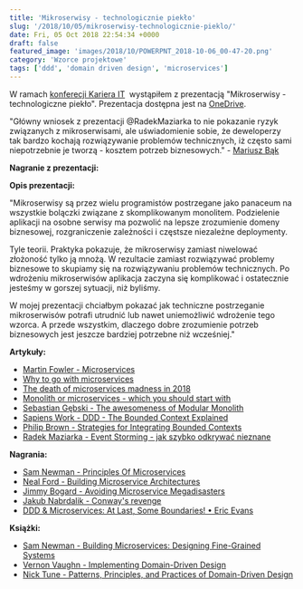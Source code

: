 ```yaml
---
title: 'Mikroserwisy - technologicznie piekło'
slug: '/2018/10/05/mikroserwisy-technologicznie-pieklo/'
date: Fri, 05 Oct 2018 22:54:34 +0000
draft: false
featured_image: 'images/2018/10/POWERPNT_2018-10-06_00-47-20.png'
category: 'Wzorce projektowe'
tags: ['ddd', 'domain driven design', 'microservices']
---
```


W ramach [konferecji Kariera IT](https://careercon.pl/konferencja/kariera-it-wroclaw-06-10-2018/)  wystąpiłem z prezentacją "Mikroserwisy - technologiczne piekło". Prezentacja dostępna jest na [OneDrive](https://1drv.ms/p/s!AjEySs0anBSPguVcTHXm7QLnTHKJjA).

"Główny wniosek z prezentacji @RadekMaziarka to nie pokazanie ryzyk związanych z mikroserwisami, ale uświadomienie sobie, że deweloperzy tak bardzo kochają rozwiązywanie problemów technicznych, iż często sami niepotrzebnie je tworzą - kosztem potrzeb biznesowych." - [Mariusz Bąk](https://twitter.com/mariuszalefbak/status/1115192534253428738)

**Nagranie z prezentacji:**

**Opis prezentacji:**

"Mikroserwisy są przez wielu programistów postrzegane jako panaceum na wszystkie bolączki związane z skomplikowanym monolitem. Podzielenie aplikacji na osobne serwisy ma pozwolić na lepsze zrozumienie domeny biznesowej, rozgraniczenie zależności i częstsze niezależne deploymenty.

Tyle teorii. Praktyka pokazuje, że mikroserwisy zamiast niwelować złożoność tylko ją mnożą. W rezultacie zamiast rozwiązywać problemy biznesowe to skupiamy się na rozwiązywaniu problemów technicznych. Po wdrożeniu mikroserwisów aplikacja zaczyna się komplikować i ostatecznie jesteśmy w gorszej sytuacji, niż byliśmy.

W mojej prezentacji chciałbym pokazać jak techniczne postrzeganie mikroserwisów potrafi utrudnić lub nawet uniemożliwić wdrożenie tego wzorca. A przede wszystkim, dlaczego dobre zrozumienie potrzeb biznesowych jest jeszcze bardziej potrzebne niż wcześniej."

**Artykuły:**

 *   [Martin Fowler - Microservices](https://martinfowler.com/articles/microservices.html)
 *   [Why to go with microservices](http://microservicesfor.net/why-to-go-with-microservices/)
 *   [The death of microservices madness in 2018](https://www.dwmkerr.com/the-death-of-microservice-madness-in-2018/)
 *   [Monolith or microservices - which you should start with](http://highscalability.com/blog/2018/1/16/monolith-or-microservices-which-should-you-start-with.html/)
 *   [Sebastian Gębski - The awesomeness of Modular Monolith](http://no-kill-switch.ghost.io/the-awesomeness-of-modular-monolith/)
 *   [Sapiens Work - DDD - The Bounded Context Explained](http://blog.sapiensworks.com/post/2012/04/17/DDD-The-Bounded-Context-Explained.aspx)
 *   [Philip Brown - Strategies for Integrating Bounded Contexts](http://www.culttt.com/2014/11/26/strategies-integrating-bounded-contexts/)
 *   [Radek Maziarka - Event Storming - jak szybko odkrywać nieznane](/2018/12/06/event-storming-jak-szybko-odkrywac-nieznane/)

**Nagrania:**

 *   [Sam Newman - Principles Of Microservices](https://www.youtube.com/watch?v=PFQnNFe27kU)
 *   [Neal Ford - Building Microservice Architectures](https://www.youtube.com/watch?v=pjN7CaGPFB4)
 *   [Jimmy Bogard - Avoiding Microservice Megadisasters](https://www.youtube.com/watch?v=gfh-VCTwMw8)
 *   [Jakub Nabrdalik - Conway's revenge](https://www.youtube.com/watch?v=UhIIpUQ-i38)
 *   [DDD & Microservices: At Last, Some Boundaries! • Eric Evans](https://www.infoq.com/presentations/ddd-microservices-2016)

**Książki:**

 *   [Sam Newman - Building Microservices: Designing Fine-Grained Systems](https://www.amazon.com/Building-Microservices-Designing-Fine-Grained-Systems/dp/1491950358)
 *   [Vernon Vaughn - Implementing Domain-Driven Design](https://www.amazon.com/Implementing-Domain-Driven-Design-Vaughn-Vernon/dp/0321834577)
 *   [Nick Tune - Patterns, Principles, and Practices of Domain-Driven Design](https://www.amazon.com/Patterns-Principles-Practices-Domain-Driven-Design/dp/1118714709)